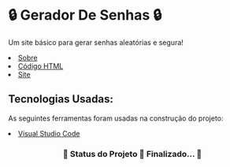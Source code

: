 <h1> 🔒 Gerador De Senhas 🔒</h1>
<p>Um site básico para gerar senhas aleatórias e segura!</p>

   <li><a href="https://github.com/PatriciaRainha/Gerador-De-Senhas/blob/main/README.md">Sobre</a></li>
   <li><a href="https://github.com/PatriciaRainha/Gerador-De-Senhas/blob/main/index.html">Código HTML</a></li>
   <li><a href="https://patriciarainha.github.io/Gerador-De-Senhas/">Site</a></li>
<h2>Tecnologias Usadas:</h2>
<p>As seguintes ferramentas foram usadas na construção do projeto:</p>
<li><a href="https://visualstudio.microsoft.com/pt-br/">Visual Studio Code</a></li>
 
<h3 align="center"> 
	🚧  Status do Projeto 🚀 Finalizado...  🚧
</h3>
